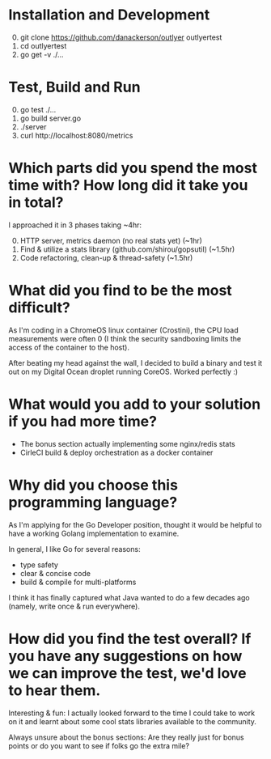 # Installation and Development
0. git clone https://github.com/danackerson/outlyer outlyertest
0. cd outlyertest
0. go get -v ./...

# Test, Build and Run
0. go test ./...
0. go build server.go
0. ./server
0. curl http://localhost:8080/metrics

# Which parts did you spend the most time with? How long did it take you in total?
I approached it in 3 phases taking ~4hr:

0. HTTP server, metrics daemon (no real stats yet) (~1hr)
0. Find & utilize a stats library (github.com/shirou/gopsutil) (~1.5hr)
0. Code refactoring, clean-up & thread-safety (~1.5hr)

# What did you find to be the most difficult?
As I'm coding in a ChromeOS linux container (Crostini), the CPU load measurements were often 0 (I think the security sandboxing limits the access of the container to the host).

After beating my head against the wall, I decided to build a binary and test it out on my Digital Ocean droplet running CoreOS. Worked perfectly :)

# What would you add to your solution if you had more time?
- The bonus section actually implementing some nginx/redis stats
- CirleCI build & deploy orchestration as a docker container

# Why did you choose this programming language?
As I'm applying for the Go Developer position, thought it would be helpful to have a working Golang implementation to examine.

In general, I like Go for several reasons:

- type safety
- clear & concise code
- build & compile for multi-platforms

I think it has finally captured what Java wanted to do a few decades ago (namely, write once & run everywhere).

# How did you find the test overall? If you have any suggestions on how we can improve the test, we'd love to hear them.
Interesting & fun: I actually looked forward to the time I could take to work on it and learnt about some cool stats libraries available to the community.

Always unsure about the bonus sections: Are they really just for bonus points or do you want to see if folks go the extra mile?
